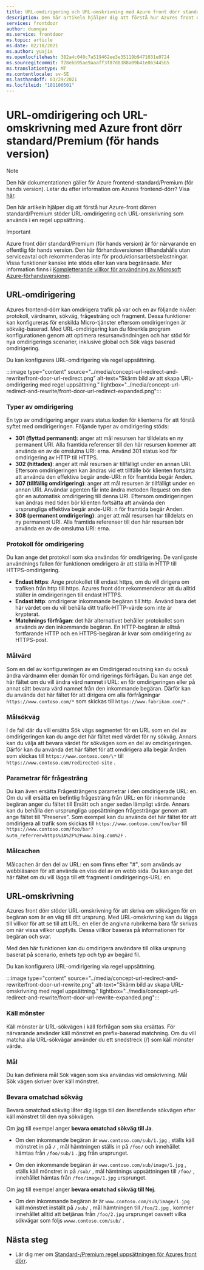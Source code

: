 ```yaml
---
title: URL-omdirigering och URL-omskrivning med Azure front dörr standard/Premium (för hands version)
description: Den här artikeln hjälper dig att förstå hur Azures front dörr stöder URL-omdirigering och URL-omskrivning med Azures frontend-regel uppsättning.
services: frontdoor
author: duongau
ms.service: frontdoor
ms.topic: article
ms.date: 02/18/2021
ms.author: yuajia
ms.openlocfilehash: 382a4c040c7a519462ee3e35119b9471031e0724
ms.sourcegitcommit: f28ebb95ae9aaaff3f87d8388a09b41e0b3445b5
ms.translationtype: MT
ms.contentlocale: sv-SE
ms.lasthandoff: 03/29/2021
ms.locfileid: "101100501"
---
```

# <a name="url-redirect-and-url-rewrite-with-azure-front-door-standardpremium-preview"></a>URL-omdirigering och URL-omskrivning med Azure front dörr standard/Premium (för hands version)

> [!Note]
> Den här dokumentationen gäller för Azure frontend-standard/Premium (för hands version). Letar du efter information om Azures frontend-dörr? Visa [här](../front-door-overview.md).

Den här artikeln hjälper dig att förstå hur Azure-front dörren standard/Premium stöder URL-omdirigering och URL-omskrivning som används i en regel uppsättning.

> [!IMPORTANT]
> Azure front dörr standard/Premium (för hands version) är för närvarande en offentlig för hands version.
> Den här förhandsversionen tillhandahålls utan serviceavtal och rekommenderas inte för produktionsarbetsbelastningar. Vissa funktioner kanske inte stöds eller kan vara begränsade.
> Mer information finns i [Kompletterande villkor för användning av Microsoft Azure-förhandsversioner](https://azure.microsoft.com/support/legal/preview-supplemental-terms/).

## <a name="url-redirect"></a>URL-omdirigering

Azures frontend-dörr kan omdirigera trafik på var och en av följande nivåer: protokoll, värdnamn, sökväg, frågesträng och fragment. Dessa funktioner kan konfigureras för enskilda Micro-tjänster eftersom omdirigeringen är sökväg-baserad. Med URL-omdirigering kan du förenkla program konfigurationen genom att optimera resursanvändningen och har stöd för nya omdirigerings scenarier, inklusive global och Sök vägs baserad omdirigering.

Du kan konfigurera URL-omdirigering via regel uppsättning.

:::image type="content" source="../media/concept-url-redirect-and-rewrite/front-door-url-redirect.png" alt-text="Skärm bild av att skapa URL-omdirigering med regel uppsättning." lightbox="../media/concept-url-redirect-and-rewrite/front-door-url-redirect-expanded.png":::

### <a name="redirection-types"></a>Typer av omdirigering
En typ av omdirigering anger svars status koden för klienterna för att förstå syftet med omdirigeringen. Följande typer av omdirigering stöds:

* **301 (flyttad permanent)**: anger att mål resursen har tilldelats en ny permanent URI. Alla framtida referenser till den här resursen kommer att använda en av de omslutna URI: erna. Använd 301 status kod för omdirigering av HTTP till HTTPS.
* **302 (hittades)**: anger att mål resursen är tillfälligt under en annan URI. Eftersom omdirigeringen kan ändras vid ett tillfälle bör klienten fortsätta att använda den effektiva begär ande-URI: n för framtida begär Anden.
* **307 (tillfällig omdirigering)**: anger att mål resursen är tillfälligt under en annan URI. Användar agenten får inte ändra metoden Request om den gör en automatisk omdirigering till denna URI. Eftersom omdirigeringen kan ändras med tiden bör klienten fortsätta att använda den ursprungliga effektiva begär ande-URI: n för framtida begär Anden.
* **308 (permanent omdirigering)**: anger att mål resursen har tilldelats en ny permanent URI. Alla framtida referenser till den här resursen bör använda en av de omslutna URI: erna.

### <a name="redirection-protocol"></a>Protokoll för omdirigering
Du kan ange det protokoll som ska användas för omdirigering. De vanligaste användnings fallen för funktionen omdirigera är att ställa in HTTP till HTTPS-omdirigering.

* **Endast https**: Ange protokollet till endast https, om du vill dirigera om trafiken från http till https. Azures front dörr rekommenderar att du alltid ställer in omdirigeringen till endast HTTPS.
* **Endast http**: omdirigerar inkommande begäran till http. Använd bara det här värdet om du vill behålla ditt trafik-HTTP-värde som inte är krypterat.
* **Matchnings förfrågan**: det här alternativet behåller protokollet som används av den inkommande begäran. En HTTP-begäran är alltså fortfarande HTTP och en HTTPS-begäran är kvar som omdirigering av HTTPS-post.

### <a name="destination-host"></a>Målvärd
Som en del av konfigureringen av en Omdirigerad routning kan du också ändra värdnamn eller domän för omdirigerings förfrågan. Du kan ange det här fältet om du vill ändra värd namnet i URL: en för omdirigeringen eller på annat sätt bevara värd namnet från den inkommande begäran. Därför kan du använda det här fältet för att dirigera om alla förfrågningar `https://www.contoso.com/*` som skickas till `https://www.fabrikam.com/*` .

### <a name="destination-path"></a>Målsökväg
I de fall där du vill ersätta Sök vägs segmentet för en URL som en del av omdirigeringen kan du ange det här fältet med värdet för ny sökväg. Annars kan du välja att bevara värdet för sökvägen som en del av omdirigeringen. Därför kan du använda det här fältet för att omdirigera alla begär Anden som skickas till `https://www.contoso.com/\*` till  `https://www.contoso.com/redirected-site` .

### <a name="query-string-parameters"></a>Parametrar för frågesträng
Du kan även ersätta Frågesträngens parametrar i den omdirigerade URL: en. Om du vill ersätta en befintlig frågesträng från URL: en för inkommande begäran anger du fältet till Ersätt och anger sedan lämpligt värde. Annars kan du behålla den ursprungliga uppsättningen frågesträngar genom att ange fältet till "Preserve". Som exempel kan du använda det här fältet för att omdirigera all trafik som skickas till `https://www.contoso.com/foo/bar` till `https://www.contoso.com/foo/bar?&utm_referrer=https%3A%2F%2Fwww.bing.com%2F` . 

### <a name="destination-fragment"></a>Målcachen
Målcachen är den del av URL: en som finns efter "#", som används av webbläsaren för att använda en viss del av en webb sida. Du kan ange det här fältet om du vill lägga till ett fragment i omdirigerings-URL: en.

## <a name="url-rewrite"></a>URL-omskrivning

Azures front dörr stöder URL-omskrivning för att skriva om sökvägen för en begäran som är en väg till ditt ursprung. Med URL-omskrivning kan du lägga till villkor för att se till att URL: en eller de angivna rubrikerna bara får skrivas om när vissa villkor uppfylls. Dessa villkor baseras på informationen för begäran och svar.

Med den här funktionen kan du omdirigera användare till olika ursprung baserat på scenario, enhets typ och typ av begärd fil.

Du kan konfigurera URL-omdirigering via regel uppsättning.

:::image type="content" source="../media/concept-url-redirect-and-rewrite/front-door-url-rewrite.png" alt-text="Skärm bild av skapa URL-omskrivning med regel uppsättning." lightbox="../media/concept-url-redirect-and-rewrite/front-door-url-rewrite-expanded.png":::

### <a name="source-pattern"></a>Käll mönster

Käll mönster är URL-sökvägen i käll förfrågan som ska ersättas. För närvarande använder käll mönstret en prefix-baserad matchning. Om du vill matcha alla URL-sökvägar använder du ett snedstreck (/) som käll mönster värde.

### <a name="destination"></a>Mål

Du kan definiera mål Sök vägen som ska användas vid omskrivning. Mål Sök vägen skriver över käll mönstret.

### <a name="preserve-unmatched-path"></a>Bevara omatchad sökväg

Bevara omatchad sökväg låter dig lägga till den återstående sökvägen efter käll mönstret till den nya sökvägen.

Om jag till exempel anger **bevara omatchad sökväg till Ja**.
* Om den inkommande begäran är `www.contoso.com/sub/1.jpg` , ställs käll mönstret in på `/` , mål hämtningen ställs in på `/foo/` och innehållet hämtas från `/foo/sub/1` . jpg från ursprunget.

* Om den inkommande begäran är `www.contoso.com/sub/image/1.jpg` , ställs käll mönstret in på `/sub/` , mål hämtnings uppsättningen till `/foo/` , innehållet hämtas från `/foo/image/1.jpg` ursprunget.

Om jag till exempel anger **bevara omatchad sökväg till Nej**.
* Om den inkommande begäran är är `www.contoso.com/sub/image/1.jpg` käll mönstret inställt på `/sub/` , mål hämtningen till `/foo/2.jpg` , kommer innehållet alltid att betjänas från `/foo/2.jpg` ursprunget oavsett vilka sökvägar som följs `wwww.contoso.com/sub/` .

## <a name="next-steps"></a>Nästa steg

* Lär dig mer om [Standard-/Premium regel uppsättningen för Azures front dörr](concept-rule-set.md).
